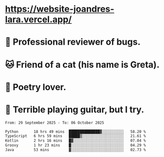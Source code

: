 # https://website-joandres-lara.vercel.app/
# 🐛 Professional reviewer of bugs.
# 🐱 Friend of a cat (his name is Greta).
# 📜 Poetry lover.
# 🎸 Terrible playing guitar, but I try.

<!--START_SECTION:waka-->

```txt
From: 29 September 2025 - To: 06 October 2025

Python       18 hrs 49 mins  ██████████████▓░░░░░░░░░░   58.20 %
TypeScript   6 hrs 59 mins   █████▒░░░░░░░░░░░░░░░░░░░   21.61 %
Kotlin       2 hrs 16 mins   █▓░░░░░░░░░░░░░░░░░░░░░░░   07.04 %
Groovy       1 hr 23 mins    █░░░░░░░░░░░░░░░░░░░░░░░░   04.29 %
Java         53 mins         ▓░░░░░░░░░░░░░░░░░░░░░░░░   02.73 %
```

<!--END_SECTION:waka-->
